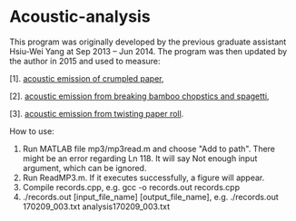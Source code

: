 # Acoustic-analysis
This program was originally developed by the previous graduate assistant Hsiu-Wei Yang at Sep 2013 – Jun 2014.  The program was then updated by the author in 2015 and used to measure: 

[1]. [acoustic emission of crumpled paper](https://journals.aps.org/pre/abstract/10.1103/PhysRevE.92.062925), 

[2]. [acoustic emission from breaking bamboo chopstics and spagetti](https://journals.aps.org/prl/abstract/10.1103/PhysRevLett.116.035501), 

[3]. [acoustic emission from twisting paper roll](https://journals.aps.org/pre/abstract/10.1103/PhysRevE.101.053001).

How to use:
1. Run MATLAB file mp3/mp3read.m and choose "Add to path". There might be an error regarding Ln 118. It will say Not enough input argument, which can be ignored.
2. Run ReadMP3.m. If it executes successfully, a figure will appear.
3. Compile records.cpp, e.g. gcc -o records.out records.cpp
4. ./records.out [input_file_name] [output_file_name], e.g. ./records.out 170209_003.txt analysis170209_003.txt

